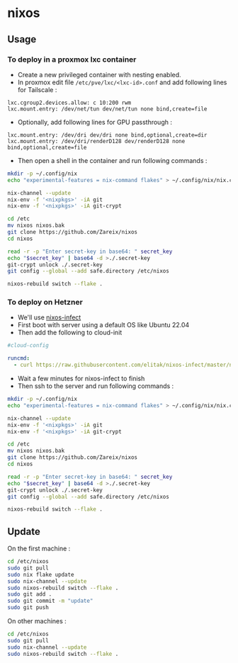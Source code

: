 # nixos

## Usage

### To deploy in a proxmox lxc container

- Create a new privileged container with nesting enabled.
- In proxmox edit file `/etc/pve/lxc/<lxc-id>.conf` and add following lines for Tailscale :

```plain
lxc.cgroup2.devices.allow: c 10:200 rwm
lxc.mount.entry: /dev/net/tun dev/net/tun none bind,create=file
```

- Optionally, add following lines for GPU passthrough :

```plain
lxc.mount.entry: /dev/dri dev/dri none bind,optional,create=dir
lxc.mount.entry: /dev/dri/renderD128 dev/renderD128 none bind,optional,create=file
```

- Then open a shell in the container and run following commands :

```sh
mkdir -p ~/.config/nix
echo "experimental-features = nix-command flakes" > ~/.config/nix/nix.conf

nix-channel --update
nix-env -f '<nixpkgs>' -iA git
nix-env -f '<nixpkgs>' -iA git-crypt

cd /etc
mv nixos nixos.bak
git clone https://github.com/Zareix/nixos
cd nixos

read -r -p "Enter secret-key in base64: " secret_key
echo "$secret_key" | base64 -d >./.secret-key
git-crypt unlock ./.secret-key
git config --global --add safe.directory /etc/nixos

nixos-rebuild switch --flake .
```

### To deploy on Hetzner

- We'll use [nixos-infect](https://github.com/elitak/nixos-infect)
- First boot with server using a default OS like Ubuntu 22.04
- Then add the following to cloud-init

```yaml
#cloud-config

runcmd:
  - curl https://raw.githubusercontent.com/elitak/nixos-infect/master/nixos-infect | PROVIDER=hetznercloud NIX_CHANNEL=nixos-24.05 bash 2>&1 | tee /tmp/infect.log
```

- Wait a few minutes for nixos-infect to finish
- Then ssh to the server and run following commands :

```sh
mkdir -p ~/.config/nix
echo "experimental-features = nix-command flakes" > ~/.config/nix/nix.conf

nix-channel --update
nix-env -f '<nixpkgs>' -iA git
nix-env -f '<nixpkgs>' -iA git-crypt

cd /etc
mv nixos nixos.bak
git clone https://github.com/Zareix/nixos
cd nixos

read -r -p "Enter secret-key in base64: " secret_key
echo "$secret_key" | base64 -d >./.secret-key
git-crypt unlock ./.secret-key
git config --global --add safe.directory /etc/nixos

nixos-rebuild switch --flake .
```

## Update

On the first machine :

```sh
cd /etc/nixos
sudo git pull
sudo nix flake update
sudo nix-channel --update
sudo nixos-rebuild switch --flake .
sudo git add .
sudo git commit -m "update"
sudo git push
```

On other machines :

```sh
cd /etc/nixos
sudo git pull
sudo nix-channel --update
sudo nixos-rebuild switch --flake .
```
